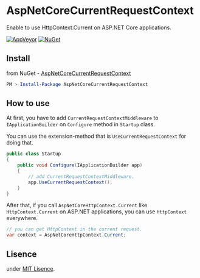 # AspNetCoreCurrentRequestContext

Enable to use HttpContext.Current on ASP.NET Core applications.

[![AppVeyor](https://img.shields.io/appveyor/ci/gruntjs/grunt.svg?style=plastic)](https://ci.appveyor.com/project/ttakahari/AspNetCoreCurrentRequestContext)
[![NuGet](https://img.shields.io/nuget/v/AspNetCoreCurrentRequestContext.svg?style=plastic)](https://www.nuget.org/packages/AspNetCoreCurrentRequestContext/)

## Install

from NuGet - [AspNetCoreCurrentRequestContext](https://www.nuget.org/packages/AspNetCoreCurrentRequestContext/)

```ps1
PM > Install-Package AspNetCoreCurrentRequestContext
```

## How to use

At first, you have to add ```CurrentRequestContextMiddleware``` to ```IApplicationBuilder``` on ```Configure``` method in ```Startup``` class.

You can use the extension-method that is ```UseCurrentRequestContext``` for doing that.

```csharp
public class Startup
{
    public void Configure(IApplicationBuilder app)
    {
        // add CurrentRequestContextMiddleware.
        app.UseCurrentRequestContext();
    }
}
```

After that, if you call ```AspNetCoreHttpContext.Current``` like ```HttpContext.Current``` on ASP.NET applications, you can use ```HttpContext``` everywhere.

```csharp
// you can get HttpContext in the current request.
var context = AspNetCoreHttpContext.Current;
```

## Lisence

under [MIT Lisence](https://opensource.org/licenses/MIT).